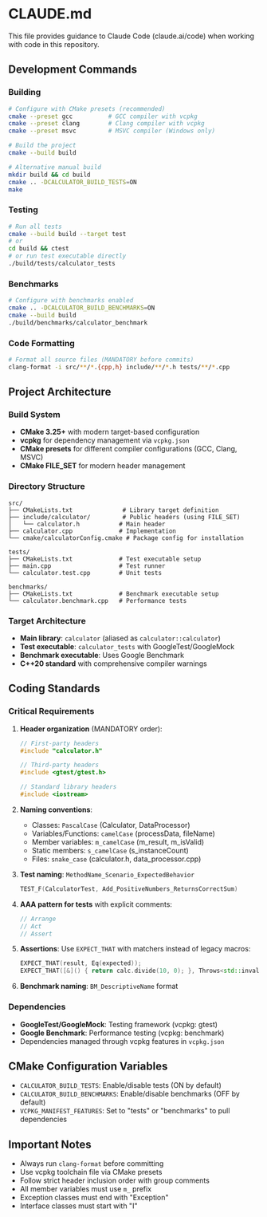 # CLAUDE.md

This file provides guidance to Claude Code (claude.ai/code) when working with code in this repository.

## Development Commands

### Building
```bash
# Configure with CMake presets (recommended)
cmake --preset gcc          # GCC compiler with vcpkg
cmake --preset clang        # Clang compiler with vcpkg  
cmake --preset msvc         # MSVC compiler (Windows only)

# Build the project
cmake --build build

# Alternative manual build
mkdir build && cd build
cmake .. -DCALCULATOR_BUILD_TESTS=ON
make
```

### Testing
```bash
# Run all tests
cmake --build build --target test
# or
cd build && ctest
# or run test executable directly
./build/tests/calculator_tests
```

### Benchmarks
```bash
# Configure with benchmarks enabled
cmake .. -DCALCULATOR_BUILD_BENCHMARKS=ON
cmake --build build
./build/benchmarks/calculator_benchmark
```

### Code Formatting
```bash
# Format all source files (MANDATORY before commits)
clang-format -i src/**/*.{cpp,h} include/**/*.h tests/**/*.cpp
```

## Project Architecture

### Build System
- **CMake 3.25+** with modern target-based configuration
- **vcpkg** for dependency management via `vcpkg.json`
- **CMake presets** for different compiler configurations (GCC, Clang, MSVC)
- **CMake FILE_SET** for modern header management

### Directory Structure
```
src/
├── CMakeLists.txt              # Library target definition
├── include/calculator/         # Public headers (using FILE_SET)
│   └── calculator.h           # Main header
├── calculator.cpp             # Implementation
└── cmake/calculatorConfig.cmake # Package config for installation

tests/
├── CMakeLists.txt             # Test executable setup
├── main.cpp                   # Test runner
└── calculator.test.cpp        # Unit tests

benchmarks/
├── CMakeLists.txt             # Benchmark executable setup
└── calculator.benchmark.cpp   # Performance tests
```

### Target Architecture
- **Main library**: `calculator` (aliased as `calculator::calculator`)
- **Test executable**: `calculator_tests` with GoogleTest/GoogleMock
- **Benchmark executable**: Uses Google Benchmark
- **C++20 standard** with comprehensive compiler warnings

## Coding Standards

### Critical Requirements
1. **Header organization** (MANDATORY order):
   ```cpp
   // First-party headers
   #include "calculator.h"
   
   // Third-party headers  
   #include <gtest/gtest.h>
   
   // Standard library headers
   #include <iostream>
   ```

2. **Naming conventions**:
   - Classes: `PascalCase` (Calculator, DataProcessor)
   - Variables/Functions: `camelCase` (processData, fileName)
   - Member variables: `m_camelCase` (m_result, m_isValid)
   - Static members: `s_camelCase` (s_instanceCount)
   - Files: `snake_case` (calculator.h, data_processor.cpp)

3. **Test naming**: `MethodName_Scenario_ExpectedBehavior`
   ```cpp
   TEST_F(CalculatorTest, Add_PositiveNumbers_ReturnsCorrectSum)
   ```

4. **AAA pattern for tests** with explicit comments:
   ```cpp
   // Arrange
   // Act  
   // Assert
   ```

5. **Assertions**: Use `EXPECT_THAT` with matchers instead of legacy macros:
   ```cpp
   EXPECT_THAT(result, Eq(expected));
   EXPECT_THAT([&]() { return calc.divide(10, 0); }, Throws<std::invalid_argument>());
   ```

6. **Benchmark naming**: `BM_DescriptiveName` format

### Dependencies
- **GoogleTest/GoogleMock**: Testing framework (vcpkg: gtest)
- **Google Benchmark**: Performance testing (vcpkg: benchmark)
- Dependencies managed through vcpkg features in `vcpkg.json`

## CMake Configuration Variables
- `CALCULATOR_BUILD_TESTS`: Enable/disable tests (ON by default)
- `CALCULATOR_BUILD_BENCHMARKS`: Enable/disable benchmarks (OFF by default)
- `VCPKG_MANIFEST_FEATURES`: Set to "tests" or "benchmarks" to pull dependencies

## Important Notes
- Always run `clang-format` before committing
- Use vcpkg toolchain file via CMake presets
- Follow strict header inclusion order with group comments
- All member variables must use `m_` prefix
- Exception classes must end with "Exception"
- Interface classes must start with "I"